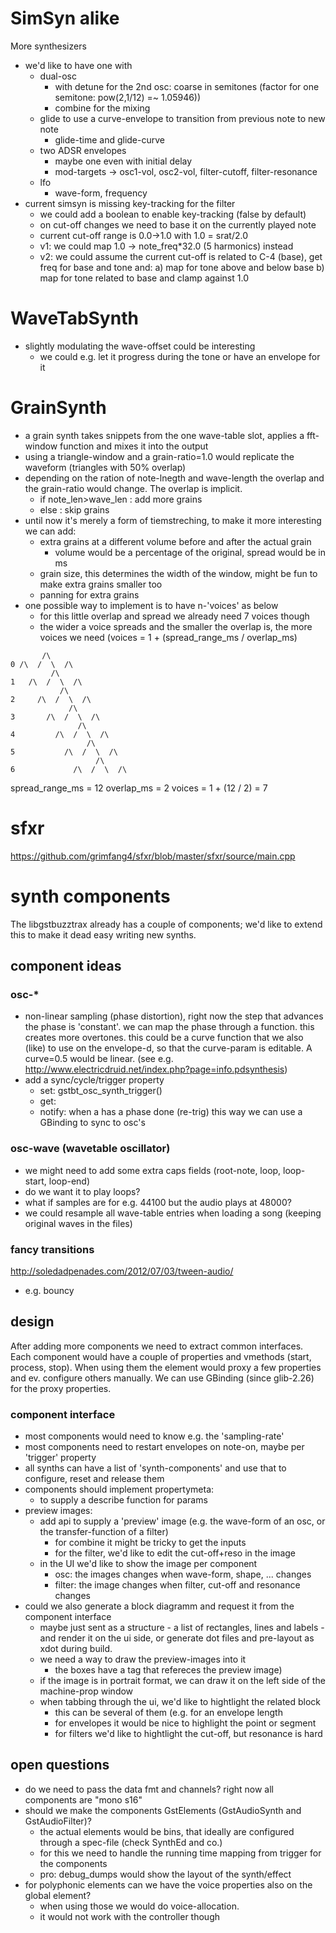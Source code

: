 # SimSyn alike

More synthesizers
- we'd like to have one with
  - dual-osc
    - with detune for the 2nd osc: coarse in semitones
      (factor for one semitone: pow(2,1/12) =~ 1.05946))
    - combine for the mixing
  - glide to use a curve-envelope to transition from previous note to new note
    - glide-time and glide-curve
  - two ADSR envelopes
    - maybe one even with initial delay
    - mod-targets -> osc1-vol, osc2-vol, filter-cutoff, filter-resonance
  - lfo
    - wave-form, frequency
- current simsyn is missing key-tracking for the filter
  - we could add a boolean to enable key-tracking (false by default)
  - on cut-off changes we need to base it on the currently played note
  - current cut-off range is 0.0->1.0 with 1.0 = srat/2.0
  - v1: we could map 1.0 -> note_freq*32.0 (5 harmonics) instead
  - v2: we could assume the current cut-off is related to C-4 (base), get freq
    for base and tone and:
    a) map for tone above and below base
    b) map for tone related to base and clamp against 1.0

# WaveTabSynth
- slightly modulating the wave-offset could be interesting
  - we could e.g. let it progress during the tone or have an envelope for it

# GrainSynth
- a grain synth takes snippets from the one wave-table slot, applies a
  fft-window function and mixes it into the output
- using a triangle-window and a grain-ratio=1.0 would replicate the waveform
  (triangles with 50% overlap)
- depending on the ration of note-lnegth and wave-length the overlap and the
  grain-ratio would change. The overlap is implicit.
  - if note_len>wave_len : add more grains
  - else                 : skip grains
- until now it's merely a form of tiemstreching, to make it more interesting we
  can add:
  - extra grains at a different volume before and after the actual grain
    - volume would be a percentage of the original, spread would be in ms
  - grain size, this determines the width of the window, might be fun to make
    extra grains smaller too
  - panning for extra grains
- one possible way to implement is to have n-'voices' as below
  - for this little overlap and spread we already need 7 voices though
  - the wider a voice spreads and the smaller the overlap is, the more voices we
    need (voices = 1 + (spread_range_ms / overlap_ms)
```
       /\
0 /\  /  \  /\
         /\
1   /\  /  \  /\
           /\
2     /\  /  \  /\
             /\
3       /\  /  \  /\
               /\
4         /\  /  \  /\
                 /\
5           /\  /  \  /\
                   /\
6             /\  /  \  /\
```
spread_range_ms = 12
overlap_ms = 2
voices = 1 + (12 / 2) = 7

# sfxr
https://github.com/grimfang4/sfxr/blob/master/sfxr/source/main.cpp

# synth components
The libgstbuzztrax already has a couple of components; we'd like to extend this
to make it dead easy writing new synths.

## component ideas
### osc-*
- non-linear sampling (phase distortion), right now the step that advances the
  phase is 'constant'. we can map the phase through a function. this creates
  more overtones. this could be a curve function that we also (like) to use on
  the envelope-d, so that the curve-param is editable. A curve=0.5 would be
  linear. (see e.g. http://www.electricdruid.net/index.php?page=info.pdsynthesis)
- add a sync/cycle/trigger property
  - set: gstbt_osc_synth_trigger()
  - get:
  - notify: when a has a phase done (re-trig)
  this way we can use a GBinding to sync to osc's

### osc-wave (wavetable oscillator)
- we might need to add some extra caps fields
  (root-note, loop, loop-start, loop-end)
- do we want it to play loops?
- what if samples are for e.g. 44100 but the audio plays at 48000?
- we could resample all wave-table entries when loading a song (keeping original
  waves in the files)

### fancy transitions
http://soledadpenades.com/2012/07/03/tween-audio/
- e.g. bouncy

## design
After adding more components we need to extract common interfaces. Each
component would have a couple of properties and vmethods (start, process, stop).
When using them the element would proxy a few properties and ev. configure
others manually. We can use GBinding (since glib-2.26) for the proxy properties.

### component interface
- most components would need to know e.g. the 'sampling-rate'
- most components need to restart envelopes on note-on, maybe per
 'trigger' property
- all synths can have a list of 'synth-components' and use that to configure,
  reset and release them
- components should implement propertymeta:
  - to supply a describe function for params
- preview images:
  - add api to supply a 'preview' image (e.g. the wave-form of an osc, or the
    transfer-function of a filter)
    - for combine it might be tricky to get the inputs
    - for the filter, we'd like to edit the cut-off+reso in the image
  - in the UI we'd like to show the image per component
    - osc: the images changes when wave-form, shape, ... changes
    - filter: the image changes when filter, cut-off and resonance changes
- could we also generate a block diagramm and request it from the component
  interface
  - maybe just sent as a structure - a list of rectangles, lines and
    labels - and render it on the ui side, or generate dot files and pre-layout
    as xdot during build.
  - we need a way to draw the preview-images into it
    - the boxes have a tag that refereces the preview image)
  - if the image is in portrait format, we can draw it on the left side of the
    machine-prop window
  - when tabbing through the ui, we'd like to hightlight the related block
    - this can be several of them (e.g. for an envelope length
    - for envelopes it would be nice to highlight the point or segment
    - for filters we'd like to hightlight the cut-off, but resonance is hard


## open questions
- do we need to pass the data fmt and channels? right now all components are
  "mono s16"
- should we make the components GstElements (GstAudioSynth and GstAudioFilter)?
  - the actual elements would be bins, that ideally are configured through a
    spec-file (check SynthEd and co.)
  - for this we need to handle the running time mapping from trigger for the
    components
  - pro: debug_dumps would show the layout of the synth/effect
- for polyphonic elements can we have the voice properties also on the global
  element?
  - when using those we would do voice-allocation.
  - it would not work with the controller though
